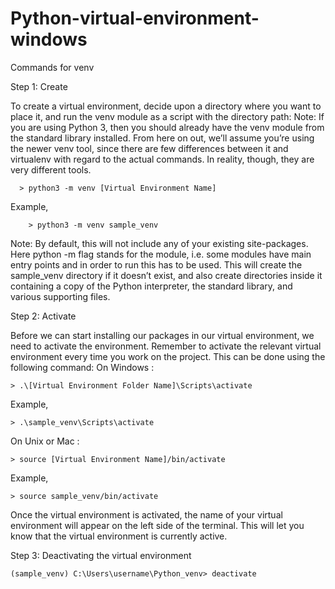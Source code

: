 # Python-virtual-environment-windows
Commands for venv 


Step 1: Create

  To create a virtual environment, decide upon a directory where you want to place it, and run the venv module as a script with the directory path:
  Note: If you are using Python 3, then you should already have the venv module from the standard library installed.
  From here on out, we’ll assume you’re using the newer venv tool, since there are few differences between it and virtualenv with regard to the actual commands. In reality, though, they are very different tools.
      
      > python3 -m venv [Virtual Environment Name]
  
  Example,
			  
        > python3 -m venv sample_venv
  
  Note: By default, this will not include any of your existing site-packages.
  Here python -m flag stands for the module, i.e. some modules have main entry points and in order to run this has to be used.
  This will create the sample_venv directory if it doesn’t exist, and also create directories inside it containing a copy of the Python interpreter, the standard library, and various supporting files.

Step 2: Activate

  Before we can start installing our packages in our virtual environment, we need to activate the environment. Remember to activate the relevant virtual environment every time you work on the project. This can be done using the following command:
  On Windows :
  
    > .\[Virtual Environment Folder Name]\Scripts\activate
  
  Example,
  
    > .\sample_venv\Scripts\activate
  
  On Unix or Mac :
    
    > source [Virtual Environment Name]/bin/activate
  
  Example,
    
    > source sample_venv/bin/activate
  
  Once the virtual environment is activated, the name of your virtual environment will appear on the left side of the terminal. This will let you know that the virtual environment is currently active.

Step 3: Deactivating the virtual environment
    
    (sample_venv) C:\Users\username\Python_venv> deactivate
